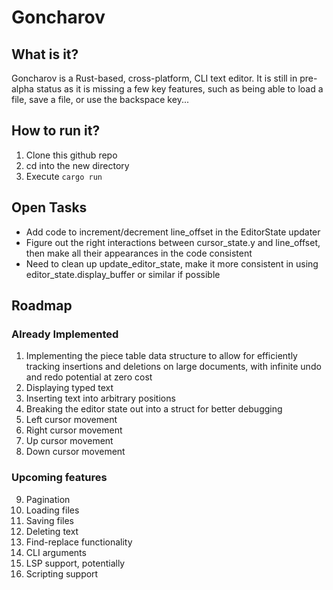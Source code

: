 # Goncharov

## What is it?
Goncharov is a Rust-based, cross-platform, CLI text editor. It is still in pre-alpha status as it is missing a few key features, such as being able to load a file, save a file, or use the backspace key...

## How to run it?
1. Clone this github repo
2. cd into the new directory
3. Execute `cargo run`

## Open Tasks
- Add code to increment/decrement line_offset in the EditorState updater
- Figure out the right interactions between cursor_state.y and line_offset, then make all their appearances in the code consistent
- Need to clean up update_editor_state, make it more consistent in using editor_state.display_buffer or similar if possible

## Roadmap
### Already Implemented
1. Implementing the piece table data structure to allow for efficiently tracking insertions and deletions on large documents, with infinite undo and redo potential at zero cost
2. Displaying typed text
3. Inserting text into arbitrary positions
4. Breaking the editor state out into a struct for better debugging
5. Left cursor movement
6. Right cursor movement
7. Up cursor movement
8. Down cursor movement

### Upcoming features
9. Pagination
10. Loading files
11. Saving files
12. Deleting text
13. Find-replace functionality
14. CLI arguments
15. LSP support, potentially
16. Scripting support
